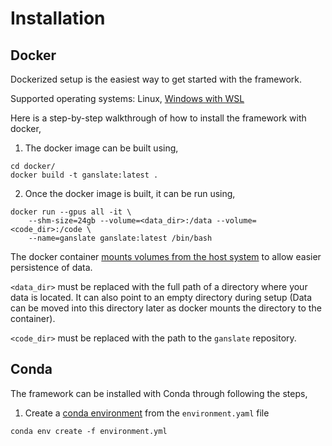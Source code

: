 # Installation

## Docker

Dockerized setup is the easiest way to get started with the framework. 

Supported operating systems: Linux, [Windows with WSL](https://docs.nvidia.com/cuda/wsl-user-guide/index.html)

Here is a step-by-step walkthrough of how to install the framework with docker,

1. The docker image can be built using,

```console
cd docker/
docker build -t ganslate:latest .
```

2.  Once the docker image is built, it can be run using,

```console
docker run --gpus all -it \
	--shm-size=24gb --volume=<data_dir>:/data --volume=<code_dir>:/code \
	--name=ganslate ganslate:latest /bin/bash
```

 

The docker container [mounts volumes from the host system](https://docs.docker.com/storage/volumes/) to allow easier persistence of data. 

`<data_dir>` must be replaced with the full path of a directory where your data is located. It can also point to an empty directory during setup (Data can be moved into this directory later as docker mounts the directory to the container). 

`<code_dir>` must be replaced with the path to the `ganslate` repository. 

## Conda

The framework can be installed with Conda through following the steps,

1. Create a [conda environment](https://conda.io/projects/conda/en/latest/user-guide/tasks/manage-environments.html) from the `environment.yaml` file 

```console
conda env create -f environment.yml
```